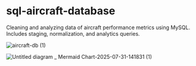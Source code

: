 # sql-aircraft-database
Cleaning and analyzing data of aircraft performance metrics using MySQL. Includes staging, normalization, and analytics queries.

![aircraft-db (1)](https://github.com/user-attachments/assets/82748436-a682-49c6-bbbe-b2acae5d98f7)

![Untitled diagram _ Mermaid Chart-2025-07-31-141831 (1)](https://github.com/user-attachments/assets/9818158a-ac3b-4239-8cfd-5b2bd9e2f0f6)
